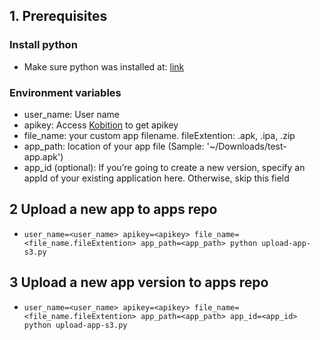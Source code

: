 ## 1. Prerequisites
### Install python
- Make sure python was installed at: [link](https://www.python.org/downloads/)

### Environment variables
- user_name: User name
- apikey: Access [Kobition](https://portal.kobiton.com/settings/keys) to get apikey
- file_name: your custom app filename. fileExtention: .apk, .ipa, .zip
- app_path: location of your app file (Sample: '~/Downloads/test-app.apk')
- app_id (optional): If you’re going to create a new version, specify an appId of your existing application here. Otherwise, skip this field

## 2 Upload a new app to apps repo

- `user_name=<user_name> apikey=<apikey> file_name=<file_name.fileExtention> app_path=<app_path> python upload-app-s3.py`

## 3 Upload a new app version to apps repo

- `user_name=<user_name> apikey=<apikey> file_name=<file_name.fileExtention> app_path=<app_path> app_id=<app_id> python upload-app-s3.py`
